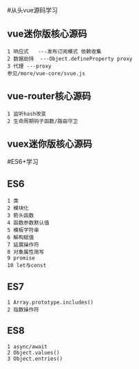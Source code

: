 #从头vue源码学习

## vue迷你版核心源码
    1 响应式   ---发布订阅模式 依赖收集
    2 数据劫持  ---Object.defineProperty proxy
    3 代理 ---proxy
    参见/more/vue-core/svue.js

## vue-router核心源码
    1 监听hash改变
    2 生命周期钩子函数/路由守卫
    
## vuex迷你版核心源码

#ES6+学习

## ES6
    1 类
    2 模块化
    3 箭头函数
    4 函数参数默认值
    5 模板字符串
    6 解构赋值
    7 延展操作符
    8 对象属性简写
    9 promise
    10 let与const
    
## ES7
    1 Array.prototype.includes()
    2 指数操作符
    
## ES8
    1 async/await
    2 Object.values()
    3 Object.entries()
